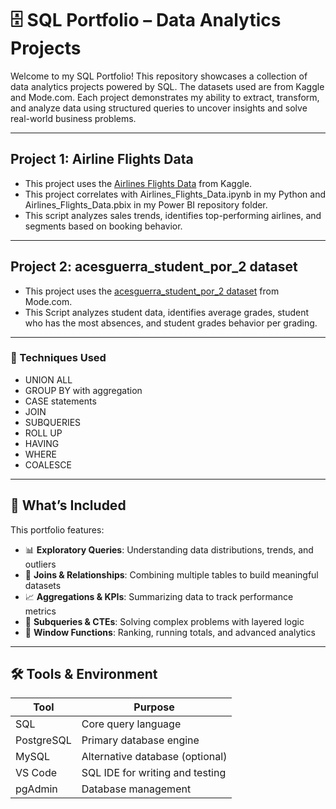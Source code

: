 # 🗄️ SQL Portfolio – Data Analytics Projects

Welcome to my SQL Portfolio! This repository showcases a collection of data analytics projects powered by SQL. The datasets used are from Kaggle and Mode.com. Each project demonstrates my ability to extract, transform, and analyze data using structured queries to uncover insights and solve real-world business problems.


---

## Project 1: Airline Flights Data 
- This project uses the [Airlines Flights Data](https://www.kaggle.com/datasets/rohitgrewal/airlines-flights-data) from Kaggle.
- This project correlates with Airlines_Flights_Data.ipynb in my Python and Airlines_Flights_Data.pbix  in my Power BI repository folder.
- This script analyzes sales trends, identifies top-performing airlines, and segments based on booking behavior.

---
## Project 2: acesguerra_student_por_2 dataset 
- This project uses the [acesguerra_student_por_2 dataset]([https://www.mode.com](https://app.mode.com/editor/crnldmm/reports/eef2d386da65/queries/1231415a261d)) from Mode.com.
- This Script analyzes student data, identifies average grades, student who has the most absences, and student grades behavior per grading.
---

### 🌟 Techniques Used
- UNION ALL
- GROUP BY with aggregation
- CASE statements
- JOIN
- SUBQUERIES
- ROLL UP
- HAVING
- WHERE
- COALESCE

--- 

## 📌 What’s Included

This portfolio features:

- 📊 **Exploratory Queries**: Understanding data distributions, trends, and outliers
- 🔗 **Joins & Relationships**: Combining multiple tables to build meaningful datasets
- 📈 **Aggregations & KPIs**: Summarizing data to track performance metrics
- 🧠 **Subqueries & CTEs**: Solving complex problems with layered logic
- 🧮 **Window Functions**: Ranking, running totals, and advanced analytics

---

## 🛠️ Tools & Environment

| Tool        | Purpose                          |
|-------------|----------------------------------|
| SQL         | Core query language              |
| PostgreSQL  | Primary database engine          |
| MySQL       | Alternative database (optional)  |
| VS Code     | SQL IDE for writing and testing  |
| pgAdmin     | Database management              |



